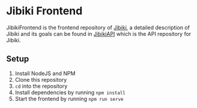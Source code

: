 # Jibiki Frontend

JibikiFrontend is the frontend repository of [Jibiki](https://jibiki.app/),
a detailed description of Jibiki and its goals can be found in
[JibikiAPI](https://github.com/WinteryFox/JibikiAPI) which is the API repository
for Jibiki.

## Setup

1. Install NodeJS and NPM
2. Clone this repository
3. `cd` into the repository
4. Install dependencies by running `npm install`
5. Start the frontend by running `npm run serve`

